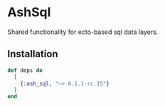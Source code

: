 # AshSql

Shared functionality for ecto-based sql data layers.

## Installation

```elixir
def deps do
  [
    {:ash_sql, "~> 0.1.1-rc.15"}
  ]
end
```
